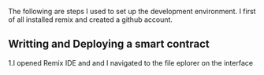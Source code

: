 The following are steps I used to set up the development environment.
I  first of all installed remix and created a github account.
## Writting and Deploying a smart contract
1.I opened Remix IDE and and I navigated to the file eplorer on the interface
